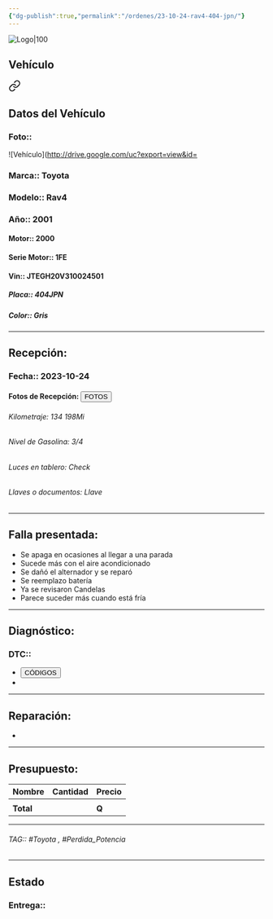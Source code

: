 ```yaml
---
{"dg-publish":true,"permalink":"/ordenes/23-10-24-rav4-404-jpn/"}
---
```


![Logo|100](http://drive.google.com/uc?export=view&id=137fl3TIZ0-PU8b-Pt0bsjclwHub_u78G)

## Vehículo

<div class="transclusion internal-embed is-loaded"><a class="markdown-embed-link" href="/vehiculos/toyota/rav4-404-jpn/#datos-del-vehiculo" aria-label="Open link"><svg xmlns="http://www.w3.org/2000/svg" width="24" height="24" viewBox="0 0 24 24" fill="none" stroke="currentColor" stroke-width="2" stroke-linecap="round" stroke-linejoin="round" class="svg-icon lucide-link"><path d="M10 13a5 5 0 0 0 7.54.54l3-3a5 5 0 0 0-7.07-7.07l-1.72 1.71"></path><path d="M14 11a5 5 0 0 0-7.54-.54l-3 3a5 5 0 0 0 7.07 7.07l1.71-1.71"></path></svg></a><div class="markdown-embed">



## Datos del Vehículo 
### Foto:: 
![Vehículo](http://drive.google.com/uc?export=view&id=

### Marca:: Toyota 
### Modelo:: Rav4
### Año:: 2001
#### Motor:: 2000
#### Serie Motor:: 1FE
#### Vin:: JTEGH20V310024501
##### Placa:: 404JPN
##### Color:: Gris
---


</div></div>


## Recepción:
### Fecha:: 2023-10-24
#### Fotos de Recepción: <a href="http"><button class="btn success">FOTOS</button></a>

###### Kilometraje: 134 198Mi
###### Nivel de Gasolina: 3/4
###### Luces en tablero: Check
###### Llaves o documentos: Llave

---

## Falla presentada:
- Se apaga en ocasiones al llegar a una parada 
- Sucede más con el aire acondicionado
- Se dañó el alternador y se reparó 
- Se reemplazo batería 
- Ya se revisaron Candelas
- Parece suceder más cuando está fría 


---

## Diagnóstico:
### DTC:: 

- <a href="http"><button class="btn success">CÓDIGOS</button></a>
- 

---
## Reparación:
- 

---

## Presupuesto:

| Nombre | Cantidad | Precio |
| ------ | -------- | ------ |
|        |          |        |
| **Total**       |        |    **Q**    |

---

###### TAG:: #Toyota , #Perdida_Potencia 

---

## Estado

### Entrega:: 
